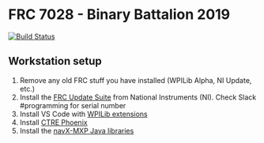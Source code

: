 # FRC 7028 - Binary Battalion 2019
[![Build Status](https://travis-ci.com/STMARobotics/frc-7028-2019.svg?token=r78Bjsm5Zsh1CxGy6eXH&branch=master)](https://travis-ci.com/STMARobotics/frc-7028-2019)

## Workstation setup
1) Remove any old FRC stuff you have installed (WPILib Alpha, NI Update, etc.)
1) Install the [FRC Update Suite](http://wpilib.screenstepslive.com/s/currentCS/m/java/l/1027504-installing-the-frc-update-suite-all-languages) from National Instruments (NI). Check Slack #programming for serial number
1) Install VS Code with [WPILib extensions](http://wpilib.screenstepslive.com/s/currentCS/m/java/l/1027060-visual-studio-code-basics-and-the-wpilib-extension)
1) Install [CTRE Phoenix](https://phoenix-documentation.readthedocs.io/en/latest/ch05_PrepWorkstation.html#what-to-download-and-why)
1) Install the [navX-MXP Java libraries](https://www.kauailabs.com/public_files/navx-mxp/navx-mxp.zip)
